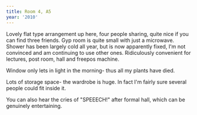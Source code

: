 ```yaml
---
title: Room 4, A5
year: '2010'
---
```


Lovely flat type arrangement up here, four people sharing, quite nice if you can find three friends. Gyp room is quite small with just a microwave. Shower has been largely cold all year, but is now apparently fixed, I'm not convinced and am continuing to use other ones. Ridiculously convenient for lectures, post room, hall and freepos machine.

Window only lets in light in the morning- thus all my plants have died.

Lots of storage space- the wardrobe is huge. In fact I'm fairly sure several people could fit inside it.

You can also hear the cries of "SPEEECH!" after formal hall, which can be genuinely entertaining.